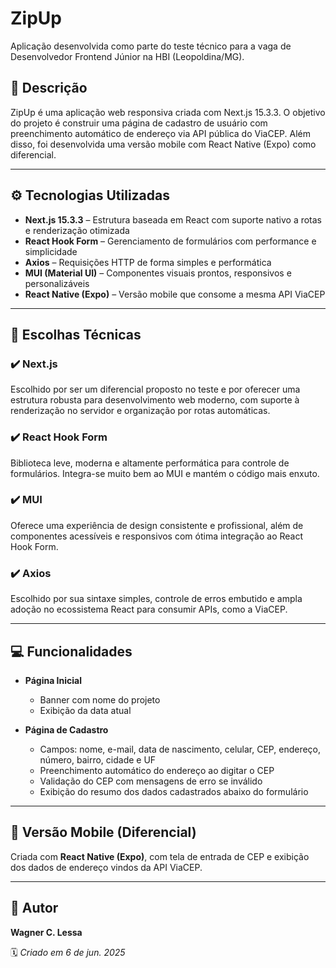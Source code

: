 # ZipUp

Aplicação desenvolvida como parte do teste técnico para a vaga de Desenvolvedor Frontend Júnior na HBI (Leopoldina/MG).

## 📌 Descrição

ZipUp é uma aplicação web responsiva criada com Next.js 15.3.3. O objetivo do projeto é construir uma página de cadastro de usuário com preenchimento automático de endereço via API pública do ViaCEP. Além disso, foi desenvolvida uma versão mobile com React Native (Expo) como diferencial.

---

## ⚙️ Tecnologias Utilizadas

- **Next.js 15.3.3** – Estrutura baseada em React com suporte nativo a rotas e renderização otimizada
- **React Hook Form** – Gerenciamento de formulários com performance e simplicidade
- **Axios** – Requisições HTTP de forma simples e performática
- **MUI (Material UI)** – Componentes visuais prontos, responsivos e personalizáveis
- **React Native (Expo)** – Versão mobile que consome a mesma API ViaCEP

---

## 🧠 Escolhas Técnicas

### ✔️ Next.js
Escolhido por ser um diferencial proposto no teste e por oferecer uma estrutura robusta para desenvolvimento web moderno, com suporte à renderização no servidor e organização por rotas automáticas.

### ✔️ React Hook Form
Biblioteca leve, moderna e altamente performática para controle de formulários. Integra-se muito bem ao MUI e mantém o código mais enxuto.

### ✔️ MUI
Oferece uma experiência de design consistente e profissional, além de componentes acessíveis e responsivos com ótima integração ao React Hook Form.

### ✔️ Axios
Escolhido por sua sintaxe simples, controle de erros embutido e ampla adoção no ecossistema React para consumir APIs, como a ViaCEP.

---

## 💻 Funcionalidades

- **Página Inicial**
  - Banner com nome do projeto
  - Exibição da data atual

- **Página de Cadastro**
  - Campos: nome, e-mail, data de nascimento, celular, CEP, endereço, número, bairro, cidade e UF
  - Preenchimento automático do endereço ao digitar o CEP
  - Validação do CEP com mensagens de erro se inválido
  - Exibição do resumo dos dados cadastrados abaixo do formulário

---

## 📱 Versão Mobile (Diferencial)

Criada com **React Native (Expo)**, com tela de entrada de CEP e exibição dos dados de endereço vindos da API ViaCEP.

---
## 👤 Autor

**Wagner C. Lessa**  

🗓️ *Criado em 6 de jun. 2025*
